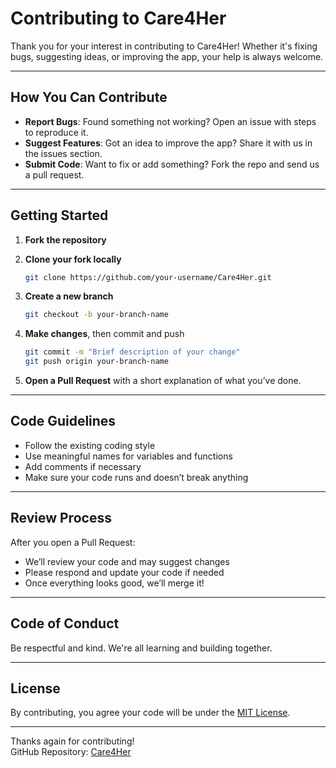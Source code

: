 # Contributing to Care4Her

Thank you for your interest in contributing to Care4Her! Whether it's fixing bugs, suggesting ideas, or improving the app, your help is always welcome.

---

## How You Can Contribute

- **Report Bugs**: Found something not working? Open an issue with steps to reproduce it.
- **Suggest Features**: Got an idea to improve the app? Share it with us in the issues section.
- **Submit Code**: Want to fix or add something? Fork the repo and send us a pull request.

---

## Getting Started

1. **Fork the repository**  
2. **Clone your fork locally**  
   ```bash
   git clone https://github.com/your-username/Care4Her.git

3.  **Create a new branch**
    
    ```bash
    git checkout -b your-branch-name
    
    ```
    
4.  **Make changes**, then commit and push
    
    ```bash
    git commit -m "Brief description of your change"
    git push origin your-branch-name
    
    ```
    
5.  **Open a Pull Request** with a short explanation of what you’ve done.

----------

## Code Guidelines

-   Follow the existing coding style
-   Use meaningful names for variables and functions
-   Add comments if necessary
-   Make sure your code runs and doesn’t break anything

----------

## Review Process

After you open a Pull Request:

-   We’ll review your code and may suggest changes
-   Please respond and update your code if needed
-   Once everything looks good, we’ll merge it!

----------

## Code of Conduct

Be respectful and kind. We're all learning and building together.

----------

## License

By contributing, you agree your code will be under the [MIT License](https://github.com/itsdchanda/Care4Her/blob/master/LICENSE).

----------

Thanks again for contributing!  
GitHub Repository: [Care4Her](https://github.com/itsdchanda/Care4Her)